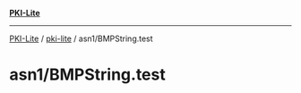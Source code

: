 [**PKI-Lite**](../../../README.md)

---

[PKI-Lite](../../../README.md) / [pki-lite](../../README.md) / asn1/BMPString.test

# asn1/BMPString.test
